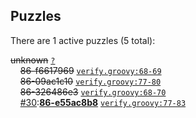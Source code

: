 ## Puzzles

There are 1 active puzzles (5 total):


<del>unknown</del> [`?`](../master/?)<br/>
&nbsp;&nbsp;&nbsp;&nbsp;<del>86-f6617969</del> [`verify.groovy:68-69`](../master/src/it/basics/verify.groovy#L68-L69)<br/>
&nbsp;&nbsp;&nbsp;&nbsp;<del>86-09ac1c10</del> [`verify.groovy:77-80`](../master/src/it/basics/verify.groovy#L77-L80)<br/>
&nbsp;&nbsp;&nbsp;&nbsp;<del>86-326486e3</del> [`verify.groovy:68-70`](../master/src/it/basics/verify.groovy#L68-L70)<br/>
&nbsp;&nbsp;&nbsp;&nbsp;[#30](https://github.com/jcabi/jcabi-maven-skin/issues/30):[**86-e55ac8b8**](https://github.com/jcabi/jcabi-maven-skin/issues/30) [`verify.groovy:77-83`](../master/src/it/basics/verify.groovy#L77-L83)<br/>